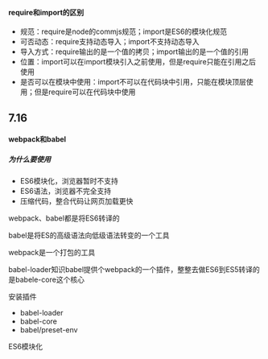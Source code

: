 #### require和import的区别

- 规范：require是node的commjs规范；import是ES6的模块化规范
- 可否动态：require支持动态导入；import不支持动态导入
- 导入方式：require输出的是一个值的拷贝；import输出的是一个值的引用
- 位置：import可以在import模块引入之前使用，但是require只能在引用之后使用
- 是否可以在模块中使用：import不可以在代码块中引用，只能在模块顶层使用；但是require可以在代码块中使用









## 7.16 

#### webpack和babel



##### 为什么要使用

- ES6模块化，浏览器暂时不支持
- ES6语法，浏览器不完全支持 
- 压缩代码，整合代码让网页加载更快



webpack、babel都是将ES6转译的

babel是将ES的高级语法向低级语法转变的一个工具

webpack是一个打包的工具



babel-loader知识babel提供个webpack的一个插件，整整去做ES6到ES5转译的是babele-core这个核心





安装插件

- babel-loader
- babel-core
- babel/preset-env





ES6模块化































































